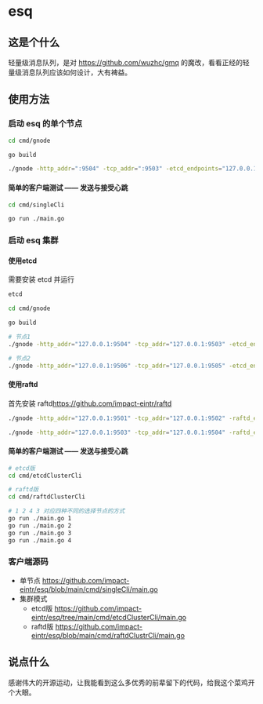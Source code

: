# esq

## 这是个什么

轻量级消息队列，是对 <https://github.com/wuzhc/gmq> 的魔改，看看正经的轻量级消息队列应该如何设计，大有裨益。

## 使用方法

### 启动 esq 的单个节点

``` sh
cd cmd/gnode

go build

./gnode -http_addr=":9504" -tcp_addr=":9503" -etcd_endpoints="127.0.0.1:2379" -node_id=1 -node_weight=1
```

#### 简单的客户端测试 —— 发送与接受心跳

``` sh
cd cmd/singleCli

go run ./main.go
```

### 启动 esq 集群
#### 使用etcd

需要安装 etcd 并运行
``` sh
etcd
```


``` sh
cd cmd/gnode

go build

# 节点1
./gnode -http_addr="127.0.0.1:9504" -tcp_addr="127.0.0.1:9503" -etcd_endpoints="127.0.0.1:2379" -node_id=1 -node_weight=1 -data_save_path=./data1 -enable_cluster=true

# 节点2
./gnode -http_addr="127.0.0.1:9506" -tcp_addr="127.0.0.1:9505" -etcd_endpoints="127.0.0.1:2379" -node_id=2 -node_weight=2 -data_save_path=./data2 -enable_cluster=true
```

#### 使用raftd

首先安装 raftd<https://github.com/impact-eintr/raftd>

``` sh
./gnode -http_addr="127.0.0.1:9501" -tcp_addr="127.0.0.1:9502" -raftd_endpoint="127.0.0.1:8001" -node_id=1 -node_weight=1 -data_save_path=./data1 -enable_cluster=true -enable_raftd=true

./gnode -http_addr="127.0.0.1:9503" -tcp_addr="127.0.0.1:9504" -raftd_endpoint="127.0.0.1:8001" -node_id=2 -node_weight=2 -data_save_path=./data2 -enable_cluster=true -enable_raftd=true
```

#### 简单的客户端测试 —— 发送与接受心跳

``` sh
# etcd版
cd cmd/etcdClusterCli

# raftd版
cd cmd/raftdClusterCli

# 1 2 4 3 对应四种不同的选择节点的方式
go run ./main.go 1
go run ./main.go 2
go run ./main.go 3
go run ./main.go 4
```

### 客户端源码

- 单节点 <https://github.com/impact-eintr/esq/blob/main/cmd/singleCli/main.go>
- 集群模式 
  - etcd版 <https://github.com/impact-eintr/esq/tree/main/cmd/etcdClusterCli/main.go>
  - raftd版 <https://github.com/impact-eintr/esq/blob/main/cmd/raftdClustrCli/main.go>

## 说点什么

感谢伟大的开源运动，让我能看到这么多优秀的前辈留下的代码，给我这个菜鸡开个大眼。
